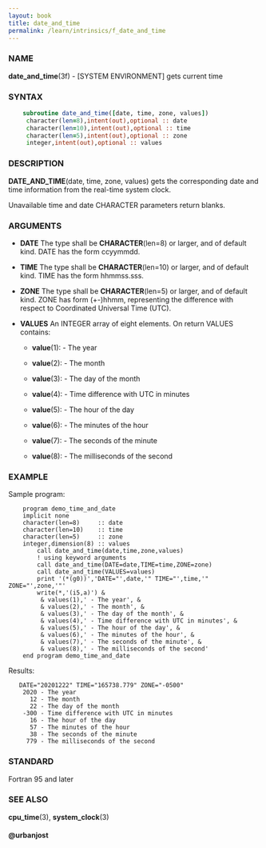 ```yaml
---
layout: book
title: date_and_time
permalink: /learn/intrinsics/f_date_and_time
---
```

### NAME

**date\_and\_time**(3f) - \[SYSTEM ENVIRONMENT\] gets
current time

### SYNTAX

```fortran
    subroutine date_and_time([date, time, zone, values])
     character(len=8),intent(out),optional :: date
     character(len=10),intent(out),optional :: time
     character(len=5),intent(out),optional :: zone
     integer,intent(out),optional :: values
```

### DESCRIPTION

**DATE\_AND\_TIME**(date, time, zone, values) gets the corresponding
date and time information from the real-time system clock.

Unavailable time and date CHARACTER parameters return blanks.

### ARGUMENTS

  - **DATE**
    The type shall be **CHARACTER**(len=8) or larger, and of default
    kind. DATE has the form ccyymmdd.

  - **TIME**
    The type shall be **CHARACTER**(len=10) or larger, and of default
    kind. TIME has the form hhmmss.sss.

  - **ZONE**
    The type shall be **CHARACTER**(len=5) or larger, and of default
    kind. ZONE has form (+-)hhmm, representing the difference with
    respect to Coordinated Universal Time (UTC).

  - **VALUES**
    An INTEGER array of eight elements. On return VALUES contains:

      - **value**(1): - The year

      - **value**(2): - The month

      - **value**(3): - The day of the month

      - **value**(4): - Time difference with UTC in minutes

      - **value**(5): - The hour of the day

      - **value**(6): - The minutes of the hour

      - **value**(7): - The seconds of the minute

      - **value**(8): - The milliseconds of the second

### EXAMPLE

Sample program:

```
    program demo_time_and_date
    implicit none
    character(len=8)     :: date
    character(len=10)    :: time
    character(len=5)     :: zone
    integer,dimension(8) :: values
        call date_and_time(date,time,zone,values)
        ! using keyword arguments
        call date_and_time(DATE=date,TIME=time,ZONE=zone)
        call date_and_time(VALUES=values)
        print '(*(g0))','DATE="',date,'" TIME="',time,'" ZONE="',zone,'"'
        write(*,'(i5,a)') &
         & values(1),' - The year', &
         & values(2),' - The month', &
         & values(3),' - The day of the month', &
         & values(4),' - Time difference with UTC in minutes', &
         & values(5),' - The hour of the day', &
         & values(6),' - The minutes of the hour', &
         & values(7),' - The seconds of the minute', &
         & values(8),' - The milliseconds of the second'
    end program demo_time_and_date
```

Results:

```
   DATE="20201222" TIME="165738.779" ZONE="-0500"
    2020 - The year
      12 - The month
      22 - The day of the month
    -300 - Time difference with UTC in minutes
      16 - The hour of the day
      57 - The minutes of the hour
      38 - The seconds of the minute
     779 - The milliseconds of the second
```

### STANDARD

Fortran 95 and later

### SEE ALSO

**cpu\_time**(3), **system\_clock**(3)

#### @urbanjost
